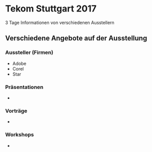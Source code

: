 # Tekom Stuttgart 2017
3 Tage Informationen von verschiedenen Ausstellern
## Verschiedene Angebote auf der Ausstellung
### Aussteller (Firmen) 
  + Adobe
  + Corel
  + Star
### Präsentationen
  + 
### Vorträge
  + 
### Workshops
  + 
  
